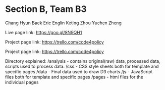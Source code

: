 # Section B, Team B3

Chang Hyun Baek
Eric Englin
Keting Zhou
Yuchen Zheng


Live page link:
https://goo.gl/8N9QH1

Project page link:
https://trello.com/code4policy


Project page link:
https://trello.com/code4policy

Directory explained:
/analysis - contains original(raw) data, processed data, scripts used to process data.
/css - CSS style sheets both for template and specific pages
/data - Final data used to draw D3 charts
/js - JavaScript files both for template and specific pages
/pages - html files for the individual pages
